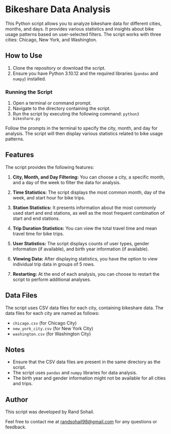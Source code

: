 # Bikeshare Data Analysis

This Python script allows you to analyze bikeshare data for different cities, months, and days. It provides various statistics and insights about bike usage patterns based on user-selected filters. The script works with three cities: Chicago, New York, and Washington.

## How to Use

1. Clone the repository or download the script.
2. Ensure you have Python 3.10.12 and the required libraries (`pandas` and `numpy`) installed.

### Running the Script

1. Open a terminal or command prompt.
2. Navigate to the directory containing the script.
3. Run the script by executing the following command: `python3 bikeshare.py`

Follow the prompts in the terminal to specify the city, month, and day for analysis. The script will then display various statistics related to bike usage patterns.

## Features

The script provides the following features:

1. **City, Month, and Day Filtering:** You can choose a city, a specific month, and a day of the week to filter the data for analysis.

2. **Time Statistics:** The script displays the most common month, day of the week, and start hour for bike trips.

3. **Station Statistics:** It presents information about the most commonly used start and end stations, as well as the most frequent combination of start and end stations.

4. **Trip Duration Statistics:** You can view the total travel time and mean travel time for bike trips.

5. **User Statistics:** The script displays counts of user types, gender information (if available), and birth year information (if available).

6. **Viewing Data:** After displaying statistics, you have the option to view individual trip data in groups of 5 rows.

7. **Restarting:** At the end of each analysis, you can choose to restart the script to perform additional analyses.

## Data Files

The script uses CSV data files for each city, containing bikeshare data. The data files for each city are named as follows:

- `chicago.csv` (for Chicago City)
- `new_york_city.csv` (for New York City)
- `washington.csv` (for Washington City)

## Notes

- Ensure that the CSV data files are present in the same directory as the script.
- The script uses `pandas` and `numpy` libraries for data analysis.
- The birth year and gender information might not be available for all cities and trips.

## Author

This script was developed by Rand Sohail.

Feel free to contact me at randsohail98@gmail.com for any questions or feedback.
